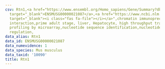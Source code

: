 ```yaml
---
csv: Rtn1,<a href="https://www.ensembl.org/Homo_sapiens/Gene/Summary?db=core;g=ENSMUSG00000021087"
  target="_blank">ENSMUSG00000021087</a>,<a href="https://www.ncbi.nlm.nih.gov/pubmed/23834426"
  target="_blank"><i class="fas fa-file"></i></a>",chromatin immunoprecipitation assay,direct
  interaction,prime adult stage, liver, Hepatocyte, high throughput transcription
  profiling by microarray,nucleotide sequence identification,nucleotide sequence identification,transcriptional
  regulation,
data_alias: Rtn1
data_id: ENSMUSG00000021087
data_numevidence: 1
data_species: Mus musculus
data_taxid: '10090'
title: Rtn1
---
```

